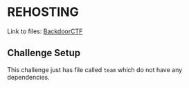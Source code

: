 # REHOSTING

Link to files: [BackdoorCTF](https://github.com/smokeleeteveryday/CTF_WRITEUPS/tree/master/2015/BACKDOORCTF/pwnable/team)

## Challenge Setup
This challenge just has file called `team` which do not have any dependencies.
